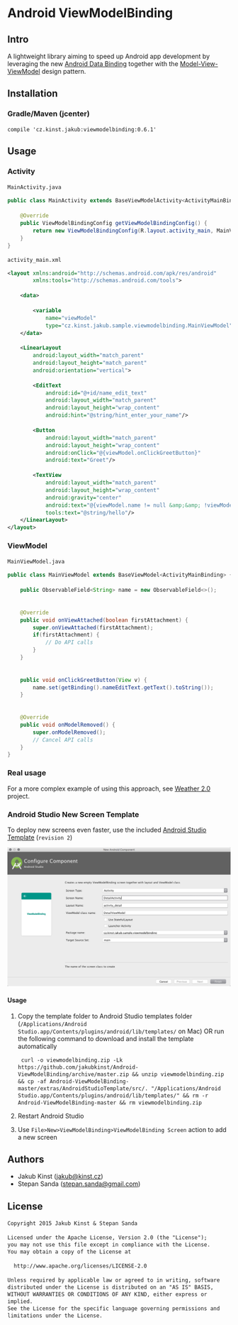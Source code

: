 # Android ViewModelBinding

## Intro
A lightweight library aiming to speed up Android app development by leveraging the new [Android Data Binding](http://developer.android.com/tools/data-binding/guide.html) together with the [Model-View-ViewModel](https://en.wikipedia.org/wiki/Model%E2%80%93view%E2%80%93viewmodel) design pattern.

## Installation
### Gradle/Maven (jcenter)
    compile 'cz.kinst.jakub:viewmodelbinding:0.6.1'
    
## Usage

### Activity
`MainActivity.java`

```java
public class MainActivity extends BaseViewModelActivity<ActivityMainBinding, MainViewModel> {

	@Override
	public ViewModelBindingConfig getViewModelBindingConfig() {
		return new ViewModelBindingConfig(R.layout.activity_main, MainViewModel.class, BR.viewModel);
	}
}
```
    
`activity_main.xml`

```xml
<layout xmlns:android="http://schemas.android.com/apk/res/android"
		xmlns:tools="http://schemas.android.com/tools">

	<data>

		<variable
			name="viewModel"
			type="cz.kinst.jakub.sample.viewmodelbinding.MainViewModel"/>
	</data>

	<LinearLayout
		android:layout_width="match_parent"
		android:layout_height="match_parent"
		android:orientation="vertical">

		<EditText
			android:id="@+id/name_edit_text"
			android:layout_width="match_parent"
			android:layout_height="wrap_content"
			android:hint="@string/hint_enter_your_name"/>

		<Button
			android:layout_width="match_parent"
			android:layout_height="wrap_content"
			android:onClick="@{viewModel.onClickGreetButton}"
			android:text="Greet"/>

		<TextView
			android:layout_width="match_parent"
			android:layout_height="wrap_content"
			android:gravity="center"
			android:text="@{viewModel.name != null &amp;&amp; !viewModel.name.empty ? @string/hello(viewModel.name) : ``}"
			tools:text="@string/hello"/>
	</LinearLayout>
</layout>
```

    
### ViewModel
`MainViewModel.java`

```java
public class MainViewModel extends BaseViewModel<ActivityMainBinding> {

	public ObservableField<String> name = new ObservableField<>();


	@Override
	public void onViewAttached(boolean firstAttachment) {
		super.onViewAttached(firstAttachment);
		if(firstAttachment) {
			// Do API calls
		}
	}


	public void onClickGreetButton(View v) {
		name.set(getBinding().nameEditText.getText().toString());
	}


	@Override
	public void onModelRemoved() {
		super.onModelRemoved();
		// Cancel API calls
	}
}
```

### Real usage
For a more complex example of using this approach, see [Weather 2.0](https://github.com/jakubkinst/Weather-2.0) project.

### Android Studio New Screen Template
To deploy new screens even faster, use the included [Android Studio Template](/extras/AndroidStudioTemplate) (`revision 2`)

![Android Studio Template](/extras/AndroidStudioTemplate/screen.png)
#### Usage
1. Copy the template folder to Android Studio templates folder (`/Applications/Android Studio.app/Contents/plugins/android/lib/templates/` on Mac) OR run the following command to download and install the template automatically

		curl -o viewmodelbinding.zip -Lk https://github.com/jakubkinst/Android-ViewModelBinding/archive/master.zip && unzip viewmodelbinding.zip && cp -af Android-ViewModelBinding-master/extras/AndroidStudioTemplate/src/. "/Applications/Android Studio.app/Contents/plugins/android/lib/templates/" && rm -r Android-ViewModelBinding-master && rm viewmodelbinding.zip
2. Restart Android Studio
3. Use `File>New>ViewModelBinding>ViewModelBinding Screen` action to add a new screen

## Authors
- Jakub Kinst (jakub@kinst.cz)
- Stepan Sanda (stepan.sanda@gmail.com)

## License
    Copyright 2015 Jakub Kinst & Stepan Sanda
    
    Licensed under the Apache License, Version 2.0 (the "License");
    you may not use this file except in compliance with the License.
    You may obtain a copy of the License at
    
      http://www.apache.org/licenses/LICENSE-2.0
    
    Unless required by applicable law or agreed to in writing, software
    distributed under the License is distributed on an "AS IS" BASIS,
    WITHOUT WARRANTIES OR CONDITIONS OF ANY KIND, either express or implied.
    See the License for the specific language governing permissions and
    limitations under the License.
